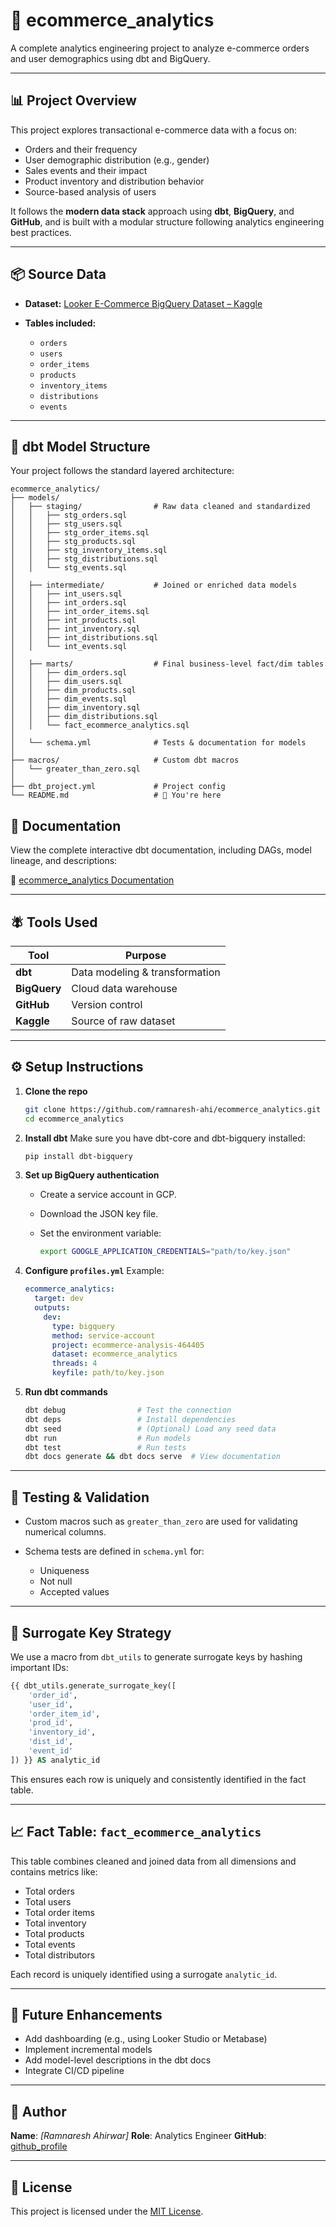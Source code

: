 # 🛒 ecommerce\_analytics

A complete analytics engineering project to analyze e-commerce orders and user demographics using dbt and BigQuery.

---

## 📊 Project Overview

This project explores transactional e-commerce data with a focus on:

* Orders and their frequency
* User demographic distribution (e.g., gender)
* Sales events and their impact
* Product inventory and distribution behavior
* Source-based analysis of users

It follows the **modern data stack** approach using **dbt**, **BigQuery**, and **GitHub**, and is built with a modular structure following analytics engineering best practices.

---

## 📦 Source Data

* **Dataset:** [Looker E-Commerce BigQuery Dataset – Kaggle](https://www.kaggle.com/datasets/mustafakeser4/looker-ecommerce-bigquery-dataset)
* **Tables included:**

  * `orders`
  * `users`
  * `order_items`
  * `products`
  * `inventory_items`
  * `distributions`
  * `events`

---

## 🧱 dbt Model Structure

Your project follows the standard layered architecture:

```
ecommerce_analytics/
├── models/
│   ├── staging/                # Raw data cleaned and standardized
│   │   ├── stg_orders.sql
│   │   ├── stg_users.sql
│   │   ├── stg_order_items.sql
│   │   ├── stg_products.sql
│   │   ├── stg_inventory_items.sql
│   │   ├── stg_distributions.sql
│   │   └── stg_events.sql
│
│   ├── intermediate/           # Joined or enriched data models
│   │   ├── int_users.sql
│   │   ├── int_orders.sql
│   │   ├── int_order_items.sql
│   │   ├── int_products.sql
│   │   ├── int_inventory.sql
│   │   ├── int_distributions.sql
│   │   └── int_events.sql
│
│   ├── marts/                  # Final business-level fact/dim tables
│   │   ├── dim_orders.sql
│   │   ├── dim_users.sql
│   │   ├── dim_products.sql
│   │   ├── dim_events.sql
│   │   ├── dim_inventory.sql
│   │   ├── dim_distributions.sql
│   │   └── fact_ecommerce_analytics.sql
│
│   └── schema.yml              # Tests & documentation for models
│
├── macros/                     # Custom dbt macros
│   └── greater_than_zero.sql
│
├── dbt_project.yml             # Project config
└── README.md                   # 📘 You're here
```

## 📄 Documentation

View the complete interactive dbt documentation, including DAGs, model lineage, and descriptions:

🔗 [ecommerce_analytics Documentation](https://ramnaresh-ahi.github.io/ecommerce_analytics/#!/overview)


---

## 🪰 Tools Used

| Tool         | Purpose                        |
| ------------ | ------------------------------ |
| **dbt**      | Data modeling & transformation |
| **BigQuery** | Cloud data warehouse           |
| **GitHub**   | Version control                |
| **Kaggle**   | Source of raw dataset          |

---

## ⚙️ Setup Instructions

1. **Clone the repo**

   ```bash
   git clone https://github.com/ramnaresh-ahi/ecommerce_analytics.git
   cd ecommerce_analytics
   ```

2. **Install dbt**
   Make sure you have dbt-core and dbt-bigquery installed:

   ```bash
   pip install dbt-bigquery
   ```

3. **Set up BigQuery authentication**

   * Create a service account in GCP.
   * Download the JSON key file.
   * Set the environment variable:

     ```bash
     export GOOGLE_APPLICATION_CREDENTIALS="path/to/key.json"
     ```

4. **Configure `profiles.yml`**
   Example:

   ```yaml
   ecommerce_analytics:
     target: dev
     outputs:
       dev:
         type: bigquery
         method: service-account
         project: ecommerce-analysis-464405
         dataset: ecommerce_analytics
         threads: 4
         keyfile: path/to/key.json
   ```

5. **Run dbt commands**

   ```bash
   dbt debug                # Test the connection
   dbt deps                 # Install dependencies
   dbt seed                 # (Optional) Load any seed data
   dbt run                  # Run models
   dbt test                 # Run tests
   dbt docs generate && dbt docs serve  # View documentation
   ```

---

## 🧲 Testing & Validation

* Custom macros such as `greater_than_zero` are used for validating numerical columns.
* Schema tests are defined in `schema.yml` for:

  * Uniqueness
  * Not null
  * Accepted values

---

## 🔑 Surrogate Key Strategy

We use a macro from `dbt_utils` to generate surrogate keys by hashing important IDs:

```sql
{{ dbt_utils.generate_surrogate_key([
    'order_id',
    'user_id',
    'order_item_id',
    'prod_id',
    'inventory_id',
    'dist_id',
    'event_id'
]) }} AS analytic_id
```

This ensures each row is uniquely and consistently identified in the fact table.

---

## 📈 Fact Table: `fact_ecommerce_analytics`

This table combines cleaned and joined data from all dimensions and contains metrics like:

* Total orders
* Total users
* Total order items
* Total inventory
* Total products
* Total events
* Total distributors

Each record is uniquely identified using a surrogate `analytic_id`.

---

## 📘 Future Enhancements

* Add dashboarding (e.g., using Looker Studio or Metabase)
* Implement incremental models
* Add model-level descriptions in the dbt docs
* Integrate CI/CD pipeline

---

## 👤 Author

**Name**: *\[Ramnaresh Ahirwar]*
**Role**: Analytics Engineer
**GitHub**: [github_profile](https://github.com/ramnaresh-ahi)

---

## 📄 License

This project is licensed under the [MIT License](LICENSE).
